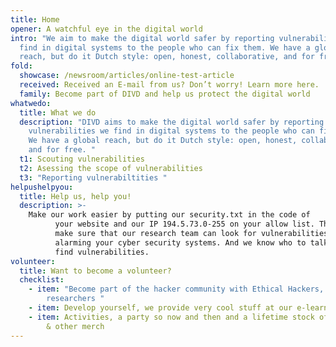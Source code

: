 ```yaml
---
title: Home
opener: A watchful eye in the digital world
intro: "We aim to make the digital world safer by reporting vulnerabilities we
  find in digital systems to the people who can fix them. We have a global
  reach, but do it Dutch style: open, honest, collaborative, and for free."
fold:
  showcase: /newsroom/articles/online-test-article
  received: Received an E-mail from us? Don’t worry! Learn more here.
  family: Become part of DIVD and help us protect the digital world
whatwedo:
  title: What we do
  description: "DIVD aims to make the digital world safer by reporting
    vulnerabilities we find in digital systems to the people who can fix them.
    We have a global reach, but do it Dutch style: open, honest, collaborative
    and for free. "
  t1: Scouting vulnerabilities
  t2: Asessing the scope of vulnerabilities
  t3: "Reporting vulnerabiltities "
helpushelpyou:
  title: Help us, help you!
  description: >-
    Make our work easier by putting our security.txt in the code of
          your website and our IP 194.5.73.0-255 on your allow list. This way you
          make sure that our research team can look for vulnerabilities without
          alarming your cyber security systems. And we know who to talk to when we
          find vulnerabilities.
volunteer:
  title: Want to become a volunteer?
  checklist:
    - item: "Become part of the hacker community with Ethical Hackers, CISO's &
        researchers "
    - item: Develop yourself, we provide very cool stuff at our e-learningplatform
    - item: Activities, a party so now and then and a lifetime stock of DIVD stickers
        & other merch
---
```


